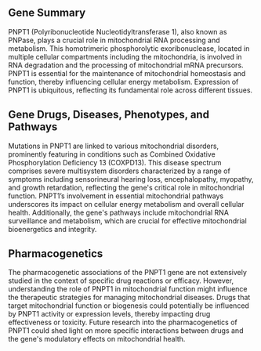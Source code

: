 ## Gene Summary
PNPT1 (Polyribonucleotide Nucleotidyltransferase 1), also known as PNPase, plays a crucial role in mitochondrial RNA processing and metabolism. This homotrimeric phosphorolytic exoribonuclease, located in multiple cellular compartments including the mitochondria, is involved in RNA degradation and the processing of mitochondrial mRNA precursors. PNPT1 is essential for the maintenance of mitochondrial homeostasis and function, thereby influencing cellular energy metabolism. Expression of PNPT1 is ubiquitous, reflecting its fundamental role across different tissues.

## Gene Drugs, Diseases, Phenotypes, and Pathways
Mutations in PNPT1 are linked to various mitochondrial disorders, prominently featuring in conditions such as Combined Oxidative Phosphorylation Deficiency 13 (COXPD13). This disease spectrum comprises severe multisystem disorders characterized by a range of symptoms including sensorineural hearing loss, encephalopathy, myopathy, and growth retardation, reflecting the gene's critical role in mitochondrial function. PNPT1’s involvement in essential mitochondrial pathways underscores its impact on cellular energy metabolism and overall cellular health. Additionally, the gene's pathways include mitochondrial RNA surveillance and metabolism, which are crucial for effective mitochondrial bioenergetics and integrity.

## Pharmacogenetics
The pharmacogenetic associations of the PNPT1 gene are not extensively studied in the context of specific drug reactions or efficacy. However, understanding the role of PNPT1 in mitochondrial function might influence the therapeutic strategies for managing mitochondrial diseases. Drugs that target mitochondrial function or biogenesis could potentially be influenced by PNPT1 activity or expression levels, thereby impacting drug effectiveness or toxicity. Future research into the pharmacogenetics of PNPT1 could shed light on more specific interactions between drugs and the gene's modulatory effects on mitochondrial health.